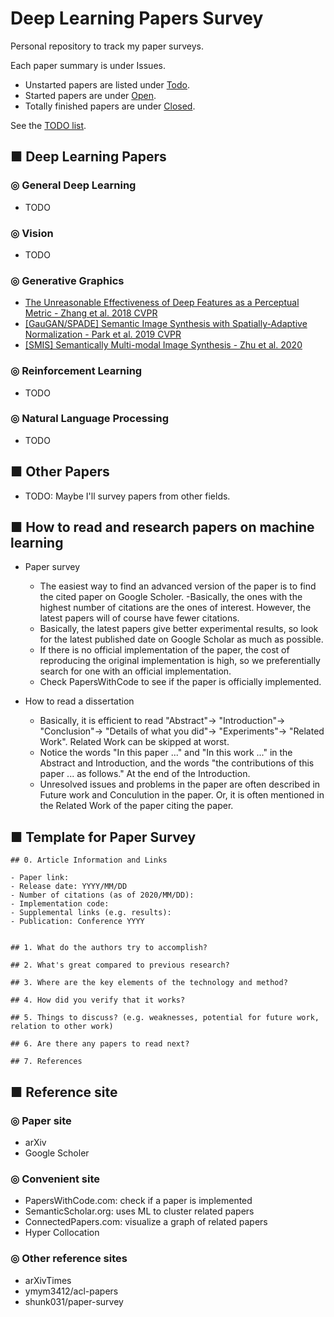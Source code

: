# Deep Learning Papers Survey
Personal repository to track my paper surveys.

Each paper summary is under Issues. 
- Unstarted papers are listed under [Todo](https://github.com/andrewjong/Deep-Learning-Paper-Surveys/issues/8). 
- Started papers are under [Open](https://github.com/andrewjong/Deep-Learning-Paper-Surveys/issues?q=is%3Aopen+is%3Aissue). 
- Totally finished papers are under [Closed](https://github.com/andrewjong/Deep-Learning-Paper-Surveys/issues?q=is%3Aissue+is%3Aclosed).

See the [TODO list](https://github.com/andrewjong/Deep-Learning-Paper-Surveys/issues/8).

## ■ Deep Learning Papers
### ◎ General Deep Learning
- TODO

### ◎ Vision
- TODO

### ◎ Generative Graphics
- [The Unreasonable Effectiveness of Deep Features as a Perceptual Metric - Zhang et al. 2018 CVPR](https://github.com/andrewjong/Deep-Learning-Paper-Surveys/issues/5)
- [[GauGAN/SPADE] Semantic Image Synthesis with Spatially-Adaptive Normalization - Park et al. 2019 CVPR](https://github.com/andrewjong/Deep-Learning-Paper-Surveys/issues/12)
- [[SMIS] Semantically Multi-modal Image Synthesis - Zhu et al. 2020](https://github.com/andrewjong/Deep-Learning-Paper-Surveys/issues/7)

### ◎ Reinforcement Learning
- TODO 

### ◎ Natural Language Processing
- TODO

## ■ Other Papers
- TODO: Maybe I'll survey papers from other fields.

## ■ How to read and research papers on machine learning
 - Paper survey
     - The easiest way to find an advanced version of the paper is to find the cited paper on Google Scholer.
     -Basically, the ones with the highest number of citations are the ones of interest. However, the latest papers will of course have fewer citations.
     - Basically, the latest papers give better experimental results, so look for the latest published date on Google Scholar as much as possible.
     - If there is no official implementation of the paper, the cost of reproducing the original implementation is high, so we preferentially search for one with an official implementation.
     - Check PapersWithCode to see if the paper is officially implemented.

- How to read a dissertation
    - Basically, it is efficient to read "Abstract"-> "Introduction"-> "Conclusion"-> "Details of what you did"-> "Experiments"-> "Related Work". Related Work can be skipped at worst.
    - Notice the words "In this paper ..." and "In this work ..." in the Abstract and Introduction, and the words "the contributions of this paper ... as follows." At the end of the Introduction.
    - Unresolved issues and problems in the paper are often described in Future work and Conculution in the paper. Or, it is often mentioned in the Related Work of the paper citing the paper.

## ■ Template for Paper Survey
```
## 0. Article Information and Links

- Paper link: 
- Release date: YYYY/MM/DD
- Number of citations (as of 2020/MM/DD): 
- Implementation code: 
- Supplemental links (e.g. results): 
- Publication: Conference YYYY


## 1. What do the authors try to accomplish?

## 2. What's great compared to previous research?

## 3. Where are the key elements of the technology and method?

## 4. How did you verify that it works?

## 5. Things to discuss? (e.g. weaknesses, potential for future work, relation to other work)

## 6. Are there any papers to read next?

## 7. References

```

## ■ Reference site
### ◎ Paper site
- arXiv
- Google Scholer
### ◎ Convenient site
- PapersWithCode.com: check if a paper is implemented
- SemanticScholar.org: uses ML to cluster related papers
- ConnectedPapers.com: visualize a graph of related papers
- Hyper Collocation

### ◎ Other reference sites
- arXivTimes
- ymym3412/acl-papers
- shunk031/paper-survey
